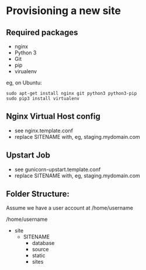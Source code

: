 Provisioning a new site
=======================

## Required packages

* nginx
* Python 3
* Git
* pip
* virualenv

eg, on Ubuntu:

    sudo apt-get install nginx git python3 python3-pip
    sudo pip3 install virtualenv

## Nginx Virtual Host config

* see nginx.template.conf
* replace SITENAME with, eg, staging.mydomain.com

## Upstart Job

* see gunicorn-upstart.template.conf
* replace SITENAME with, eg, staging.mydomain.com

## Folder Structure:
Assume we have a user account at /home/username

/home/username  
- site
  - SITENAME  
     - database  
     - source  
     - static  
     - sites
